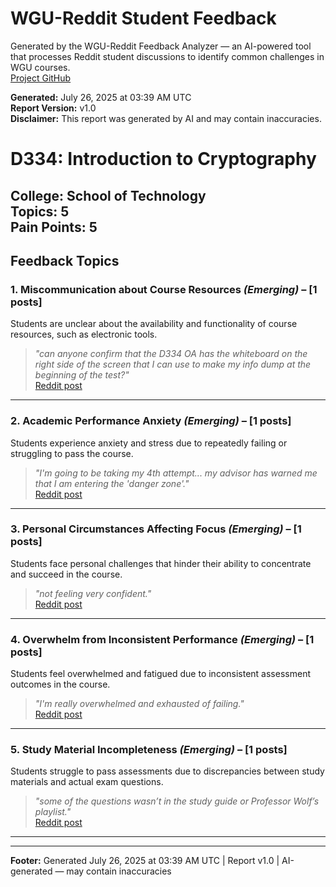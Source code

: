 # WGU-Reddit Student Feedback

Generated by the WGU-Reddit Feedback Analyzer — an AI-powered tool that processes Reddit student discussions to identify common challenges in WGU courses.  
[Project GitHub](https://wgudataninja.github.io/wgu-reddit-monitoring-pipeline/)

**Generated:** July 26, 2025 at 03:39 AM UTC  
**Report Version:** v1.0  
**Disclaimer:** This report was generated by AI and may contain inaccuracies.  
# D334: Introduction to Cryptography
**College:** School of Technology  
**Topics:** 5  
**Pain Points:** 5  
---
## Feedback Topics
### 1. Miscommunication about Course Resources _(Emerging)_ – [1 posts]
Students are unclear about the availability and functionality of course resources, such as electronic tools.  
> _"can anyone confirm that the D334 OA has the whiteboard on the right side of the screen that I can use to make my info dump at the beginning of the test?"_  
> [Reddit post](https://reddit.com/comments/1k4wr2u)  
---
### 2. Academic Performance Anxiety _(Emerging)_ – [1 posts]
Students experience anxiety and stress due to repeatedly failing or struggling to pass the course.  
> _"I'm going to be taking my 4th attempt... my advisor has warned me that I am entering the 'danger zone'."_  
> [Reddit post](https://reddit.com/comments/1ef8ncv)  
---
### 3. Personal Circumstances Affecting Focus _(Emerging)_ – [1 posts]
Students face personal challenges that hinder their ability to concentrate and succeed in the course.  
> _"not feeling very confident."_  
> [Reddit post](https://reddit.com/comments/16533pt)  
---
### 4. Overwhelm from Inconsistent Performance _(Emerging)_ – [1 posts]
Students feel overwhelmed and fatigued due to inconsistent assessment outcomes in the course.  
> _"I'm really overwhelmed and exhausted of failing."_  
> [Reddit post](https://reddit.com/comments/1kzj3ym)  
---
### 5. Study Material Incompleteness _(Emerging)_ – [1 posts]
Students struggle to pass assessments due to discrepancies between study materials and actual exam questions.  
> _"some of the questions wasn’t in the study guide or Professor Wolf’s playlist."_  
> [Reddit post](https://reddit.com/comments/1m56myk)  
---
---
**Footer:** Generated July 26, 2025 at 03:39 AM UTC | Report v1.0 | AI-generated — may contain inaccuracies  